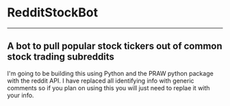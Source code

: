 # RedditStockBot
***
A bot to pull popular stock tickers out of common stock trading subreddits
---
I'm going to be building this using Python and the PRAW python package with the reddit API. I have replaced all identifying info with generic comments so if you plan on using this you will just need to replae it with your info. 
